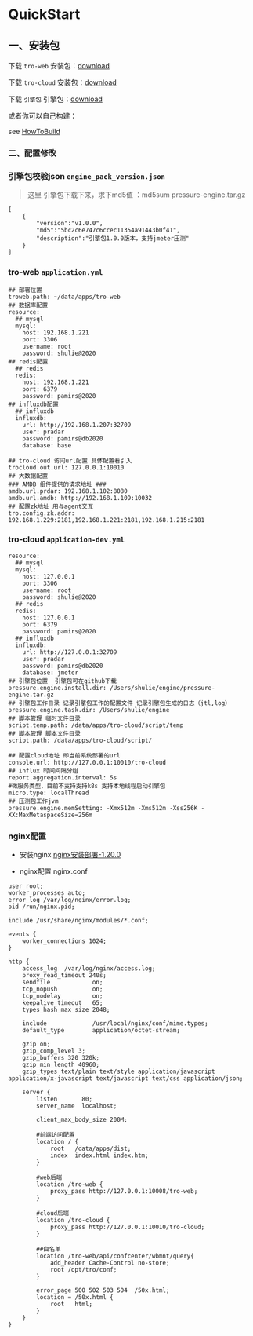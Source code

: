 # QuickStart

## 一、安装包

下载 `tro-web` 安装包：[download](https://shulie-main-pass.oss-cn-hangzhou.aliyuncs.com/open-source/tro-web.zip)

下载 `tro-cloud` 安装包：[download](https://shulie-main-pass.oss-cn-hangzhou.aliyuncs.com/open-source/tro-cloud.zip)

下载 `引擎包` 引擎包：[download](https://shulie-main-pass.oss-cn-hangzhou.aliyuncs.com/open-source/pressure-engine.tar.gz)

或者你可以自己构建：

see [HowToBuild](HowToBuild.md)

### 二、配置修改

### 引擎包校验json `engine_pack_version.json`
> 这里 引擎包下载下来，求下md5值 ：md5sum pressure-engine.tar.gz
```
[
    {
        "version":"v1.0.0",
        "md5":"5bc2c6e747c6ccec11354a91443b0f41",
        "description":"引擎包1.0.0版本，支持jmeter压测"
    }
]
```

### tro-web  `application.yml`
```
## 部署位置
troweb.path: ~/data/apps/tro-web
## 数据库配置
resource:
  ## mysql
  mysql:
    host: 192.168.1.221
    port: 3306
    username: root
    password: shulie@2020
## redis配置
  ## redis
  redis:
    host: 192.168.1.221
    port: 6379
    password: pamirs@2020
## influxdb配置
  ## influxdb
  influxdb:
    url: http://192.168.1.207:32709
    user: pradar
    password: pamirs@db2020
    database: base

## tro-cloud 访问url配置 具体配置看引入
trocloud.out.url: 127.0.0.1:10010
## 大数据配置
### AMDB 组件提供的请求地址 ###
amdb.url.prdar: 192.168.1.102:8080
amdb.url.amdb: http://192.168.1.109:10032
## 配置zk地址 用与agent交互
tro.config.zk.addr: 192.168.1.229:2181,192.168.1.221:2181,192.168.1.215:2181
```

### tro-cloud `application-dev.yml`
```
resource:
  ## mysql
  mysql:
    host: 127.0.0.1
    port: 3306
    username: root
    password: shulie@2020
  ## redis
  redis:
    host: 127.0.0.1
    port: 6379
    password: pamirs@2020
  ## influxdb
  influxdb:
    url: http://127.0.0.1:32709
    user: pradar
    password: pamirs@db2020
    database: jmeter
## 引擎包位置  引擎包可在github下载
pressure.engine.install.dir: /Users/shulie/engine/pressure-engine.tar.gz
## 引擎包工作目录 记录引擎包工作的配置文件 记录引擎包生成的日志（jtl,log）
pressure.engine.task.dir: /Users/shulie/engine
## 脚本管理 临时文件目录
script.temp.path: /data/apps/tro-cloud/script/temp
## 脚本管理 脚本文件目录
script.path: /data/apps/tro-cloud/script/

## 配置cloud地址 即当前系统部署的url
console.url: http://127.0.0.1:10010/tro-cloud
## influx 时间间隔分组
report.aggregation.interval: 5s
#微服务类型，目前不支持支持k8s 支持本地线程启动引擎包
micro.type: localThread
## 压测包工作jvm
pressure.engine.memSetting: -Xmx512m -Xms512m -Xss256K -XX:MaxMetaspaceSize=256m
```
### nginx配置 
- 安装nginx  [nginx安装部署-1.20.0](https://install-pkg.oss-cn-hangzhou.aliyuncs.com/alone-pkg/nginx-1.20.1.tar.gz)

- nginx配置  nginx.conf
```
user root;
worker_processes auto;
error_log /var/log/nginx/error.log;
pid /run/nginx.pid;

include /usr/share/nginx/modules/*.conf;

events {
    worker_connections 1024;
}

http {
    access_log  /var/log/nginx/access.log;
    proxy_read_timeout 240s;
    sendfile            on;
    tcp_nopush          on;
    tcp_nodelay         on;
    keepalive_timeout   65;
    types_hash_max_size 2048;
 
    include             /usr/local/nginx/conf/mime.types;
    default_type        application/octet-stream;

    gzip on;
    gzip_comp_level 3;
    gzip_buffers 320 320k;
    gzip_min_length 40960;
    gzip_types text/plain text/style application/javascript application/x-javascript text/javascript text/css application/json;

    server {
        listen       80;
        server_name  localhost;

        client_max_body_size 200M;

        #前端访问配置
        location / {
            root   /data/apps/dist;
            index  index.html index.htm;
        }

        #web后端
        location /tro-web {
            proxy_pass http://127.0.0.1:10008/tro-web;
        }

        #cloud后端
        location /tro-cloud {
            proxy_pass http://127.0.0.1:10010/tro-cloud;
        }

        ##白名单
        location /tro-web/api/confcenter/wbmnt/query{
            add_header Cache-Control no-store;
            root /opt/tro/conf;
        }

        error_page 500 502 503 504  /50x.html;
        location = /50x.html {
            root   html;
        }
    }
}
```
